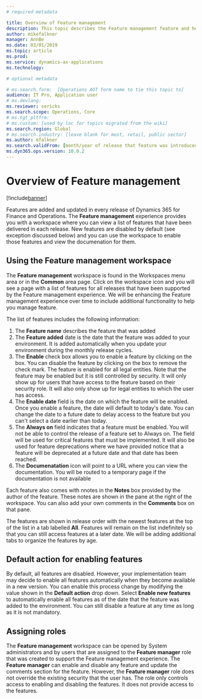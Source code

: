 ```yaml
---
# required metadata

title: Overview of Feature management
description: This topic describes the Feature management feature and how you can use it.
author: mikefalkner
manager: AnnBe
ms.date: 03/01/2019
ms.topic: article
ms.prod: 
ms.service: dynamics-ax-applications
ms.technology: 

# optional metadata

# ms.search.form:  [Operations AOT form name to tie this topic to]
audience: IT Pro, Application user
# ms.devlang: 
ms.reviewer: sericks
ms.search.scope: Operations, Core
# ms.tgt_pltfrm: 
# ms.custom: [used by loc for topics migrated from the wiki]
ms.search.region: Global 
# ms.search.industry: [leave blank for most, retail, public sector]
ms.author: mfalkner
ms.search.validFrom: [month/year of release that feature was introduced in, in format yyyy-mm-dd]
ms.dyn365.ops.version: 10.0.2
---
```


# Overview of Feature management

[!include[banner](../../includes/banner.md)]

Features are added and updated in every release of Dynamics 365 for Finance and Operations. The **Feature management** experience provides you with a workspace where you can view a list of features that have been delivered in each release. New features are disabled by default (see exception discussed below) and you can use the workspace to enable those features and view the documenation for them.

## Using the Feature management workspace

The **Feature management** workspace is found in the Workspaces menu area or in the **Common** area page. Click on the workspace icon and you will see a page with a list of features for all releases that have been supported by the Feature management experience. We will be enhancing the Feature management experience over time to include additional functionality to help you manage feature.

The list of features includes the following information:
1) The **Feature name** describes the feature that was added
2) The **Feature added** date is the date that the feature was added to your environment. It is added automatically when you update your environment during the monthly release cycles. 
3) The **Enable** check box allows you to enable a feature by clicking on the box. You can disable the feature by clicking on the box to remove the check mark. The feature is enabled for all legal entities. Note that the feature may be enabled but it is still controlled by security. It will only show up for users that have access to the feature based on their security role. It will also only show up for legal entities to which the user has access. 
4) The **Enable date** field is the date on which the feature will be enabled. Once you enable a feature, the date will default to today's date. You can change the date to a future date to delay access to the feature but you can't select a date earlier than today.
5) The **Always on** field indicates that a feature must be enabled. You will not be able to control the release of a feature set to Always on. The field will be used for critical features that must be implemented. It will also be used for feature deprecations where we have provided notice that a feature will be deprecated at a future date and that date has been reached. 
6) The **Documenatation** icon will point to a URL where you can view the documentation. You will be routed to a temporary page if the documentation is not available

Each feature also comes with nnotes in the **Notes** box provided by the author of the feature. These notes are shown in the pane at the right of the workspace. You can also add your own comments in the **Comments** box on that pane. 

The features are shown in release order with the newest features at the top of the list in a tab labelled **All**. Features will remain on the list indefinitely so that you can still access features at a later date. We will be adding additional tabs to organize the features by age.

## Default action for enabling features

By default, all features are disabled. However, your implementation team may decide to enable all features automatically when they become available in a new version. You can enable this process change by modifying the value shown in the **Default action** drop down. Select **Enable new features** to automatically enable all features as of the date that the feature was added to the environment. You can still disable a feature at any time as long as it is not mandatory.

## Assigning roles

The **Feature management** workspace can be opened by System administrators and by users that are assigned to the **Feature manager** role that was created to support the Feature management experience. The **Feature manager** can enable and disable any feature and update the comments section for the feature. However, the **Feature manager** role does not override the existing security that the user has. The role only controls access to enabling and disabling the features. It does not provide access to the features. 

